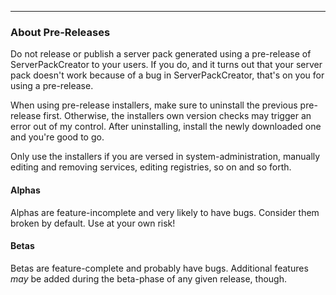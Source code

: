 
---

### About Pre-Releases

Do not release or publish a server pack generated using a pre-release of ServerPackCreator to your users.
If you do, and it turns out that your server pack doesn't work because of a bug in ServerPackCreator, that's on you for using a pre-release.

When using pre-release installers, make sure to uninstall the previous pre-release first. Otherwise, the installers
own version checks may trigger an error out of my control. After uninstalling, install the newly downloaded one and
you're good to go.

Only use the installers if you are versed in system-administration, manually editing and removing services, editing registries,
so on and so forth.

#### Alphas

Alphas are feature-incomplete and very likely to have bugs. Consider them broken by default. Use at your own risk!

#### Betas

Betas are feature-complete and probably have bugs. Additional features *may* be added during the beta-phase of any given release, though.